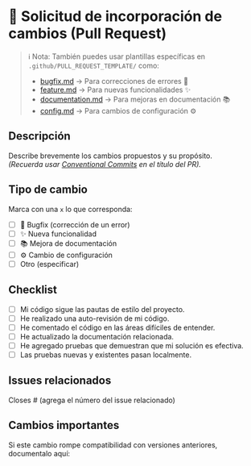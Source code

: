 # 🚀 Solicitud de incorporación de cambios (Pull Request)

> ℹ️ Nota: También puedes usar plantillas específicas en  
> `.github/PULL_REQUEST_TEMPLATE/` como:
> - [bugfix.md](./bugfix.md) → Para correcciones de errores 🐛  
> - [feature.md](./feature.md) → Para nuevas funcionalidades ✨  
> - [documentation.md](./documentation.md) → Para mejoras en documentación 📚  
> - [config.md](./config.md) → Para cambios de configuración ⚙️  

## Descripción
Describe brevemente los cambios propuestos y su propósito.  
*(Recuerda usar [Conventional Commits](https://www.conventionalcommits.org) en el título del PR).*

## Tipo de cambio
Marca con una `x` lo que corresponda:
- [ ] 🐛 Bugfix (corrección de un error)
- [ ] ✨ Nueva funcionalidad
- [ ] 📚 Mejora de documentación
- [ ] ⚙️ Cambio de configuración
- [ ] Otro (especificar)

## Checklist
- [ ] Mi código sigue las pautas de estilo del proyecto.
- [ ] He realizado una auto-revisión de mi código.
- [ ] He comentado el código en las áreas difíciles de entender.
- [ ] He actualizado la documentación relacionada.
- [ ] He agregado pruebas que demuestran que mi solución es efectiva.
- [ ] Las pruebas nuevas y existentes pasan localmente.

## Issues relacionados
Closes # (agrega el número del issue relacionado)

## Cambios importantes
Si este cambio rompe compatibilidad con versiones anteriores, documentalo aquí:
